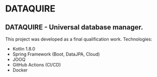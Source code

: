 # DATAQUIRE
## DATAQUIRE - Universal database manager.
This project was developed as a final qualification work.
Technologies:
- Kotlin 1.8.0
- Spring Framework (Boot, DataJPA, Cloud)
- JOOQ
- GitHub Actions (CI/CD)
- Docker
